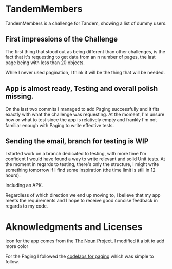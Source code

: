 # TandemMembers

TandemMembers is a challenge for Tandem, showing a list of dummy users.

## First impressions of the Challenge

The first thing that stood out as being different than other challenges, is the fact that it's requesting to get data from an n number of pages, the last page being with less than 20 objects.

While I never used pagination, I think it will be the thing that will be needed. 

## App is almost ready, Testing and overall polish missing.

On the last two commits I managed to add Paging successfully and it fits exactly with what the challenge was requesting. 
At the moment, I'm unsure how or what to test since the app is relatively empty and frankly I'm not familiar enough with Paging to write effective tests. 

## Sending the email, branch for testing is WIP

I started work on a branch dedicated to testing, with more time I'm confident I would have found a way to write relevant and solid Unit tests. At the moment in regards to testing, there's only the structure, I might write something tomorrow if I find some inspiration (the time limit is still in 12 hours).

Including an APK.

Regardless of which direction we end up moving to, I believe that my app meets the requirements and I hope to receive good concise feedback in regards to my code.

# Aknowledgments and Licenses

Icon for the app comes from the [The Noun Project](https://thenounproject.com/term/languages/2711986/). I modified it a bit to add more color

For the Paging I followed the [codelabs for paging](https://developer.android.com/codelabs/android-paging) which was simple to follow. 

